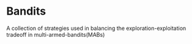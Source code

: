 # Bandits
A collection of strategies used in balancing the exploration-exploitation tradeoff in multi-armed-bandits(MABs)
